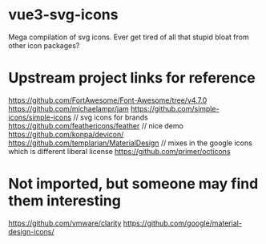 # vue3-svg-icons
Mega compilation of svg icons. Ever get tired of all that stupid bloat from other icon packages?

# Upstream project links for reference
https://github.com/FortAwesome/Font-Awesome/tree/v4.7.0
https://github.com/michaelampr/jam
https://github.com/simple-icons/simple-icons // svg icons for brands
https://github.com/feathericons/feather // nice demo
https://github.com/konpa/devicon/
https://github.com/templarian/MaterialDesign // mixes in the google icons which is different liberal license
https://github.com/primer/octicons

# Not imported, but someone may find them interesting
https://github.com/vmware/clarity
https://github.com/google/material-design-icons/
